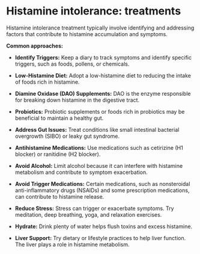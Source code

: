# Histamine intolerance: treatments

Histamine intolerance treatment typically involve identifying and addressing factors that contribute to histamine accumulation and symptoms.

**Common approaches:**

* **Identify Triggers:** Keep a diary to track symptoms and identify specific triggers, such as foods, pollens, or chemicals.

* **Low-Histamine Diet:** Adopt a low-histamine diet to reducing the intake of foods rich in histamine.

* **Diamine Oxidase (DAO) Supplements:** DAO is the enzyme responsible for breaking down histamine in the digestive tract.

* **Probiotics:** Probiotic supplements or foods rich in probiotics may be beneficial to maintain a healthy gut.

* **Address Gut Issues:** Treat conditions like small intestinal bacterial overgrowth (SIBO) or leaky gut syndrome.

* **Antihistamine Medications:** Use medications such as cetirizine (H1 blocker) or ranitidine (H2 blocker).

* **Avoid Alcohol:** Limit alcohol because it can interfere with histamine metabolism and contribute to symptom exacerbation.

* **Avoid Trigger Medications:** Certain medications, such as nonsteroidal anti-inflammatory drugs (NSAIDs) and some prescription medications, can contribute to histamine release.

* **Reduce Stress:** Stress can trigger or exacerbate symptoms. Try meditation, deep breathing, yoga, and relaxation exercises.

* **Hydrate:** Drink plenty of water helps flush toxins and excess histamine.

* **Liver Support:** Try dietary or lifestyle practices to help liver function. The liver plays a role in histamine metabolism.
